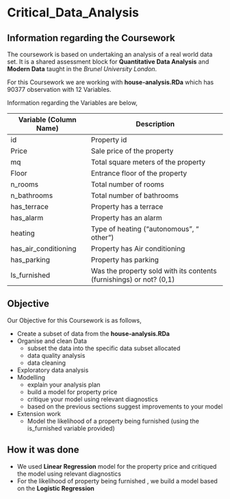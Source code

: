 # Critical_Data_Analysis

## Information regarding the Coursework

The coursework is based on undertaking an analysis of a real world data set. 
It is a shared assessment block for **Quantitative Data Analysis** and **Modern Data** taught in the *Brunel University London*.

For this Coursework we are working with **house-analysis.RDa** which has 90377 observation with 12 Variables.

Information regarding the Variables are below,

| Variable   (Column Name) | Description                                                                  |
|--------------------------|------------------------------------------------------------------------------|
| id                       | Property id                                                                  |
| Price                    | Sale price of the   property                                                 |
| mq                       | Total square meters   of the property                                        |
| Floor                    | Entrance floor of the   property                                             |
| n_rooms                  | Total number of rooms                                                        |
| n_bathrooms              | Total number of   bathrooms                                                  |
| has_terrace              | Property has a   terrace                                                     |
| has_alarm                | Property has an alarm                                                        |
| heating                  | Type of heating   (“autonomous”, “ other”)                                   |
| has_air_conditioning     | Property has Air   conditioning                                              |
| has_parking              | Property has parking                                                         |
| Is_furnished             |     Was the property sold with its contents (furnishings) or   not? (0,1)    |


## Objective

Our Objective for this Coursework is as follows,

* Create a subset of data from the **house-analysis.RDa**
* Organise and clean Data
  * subset the data into the specific data subset allocated
  * data quality analysis 
  * data cleaning
* Exploratory data analysis 
* Modelling
  * explain your analysis plan 
  * build a model for property price 
  * critique your model using relevant diagnostics 
  * based on the previous sections suggest improvements to your model
* Extension work
  * Model the likelihood of a property being furnished (using the is_furnished variable provided)


## How it was done

* We used **Linear Regression** model for the property price and critiqued the model using relevant diagnostics
* For the likelihood of property being furnished , we build a model based on the **Logistic Regression**